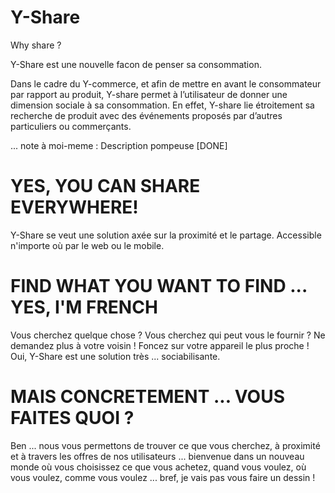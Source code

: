 Y-Share
=======

Why share ? 

Y-Share est une nouvelle facon de penser sa consommation.

Dans le cadre du Y-commerce, et afin de mettre en avant le consommateur par rapport au produit, Y-share permet à l’utilisateur de donner une dimension sociale à sa consommation. En effet, Y-share lie étroitement sa recherche de produit avec des événements proposés par d’autres particuliers ou commerçants.

... note à moi-meme : Description pompeuse [DONE]

YES, YOU CAN SHARE EVERYWHERE!
=============================

Y-Share se veut une solution axée sur la proximité et le partage. Accessible n'importe où par le web ou le mobile.

FIND WHAT YOU WANT TO FIND ... YES, I'M FRENCH
==============================================

Vous cherchez quelque chose ? Vous cherchez qui peut vous le fournir ? Ne demandez plus à votre voisin ! Foncez sur votre appareil le plus proche ! Oui, Y-Share est une solution très ... sociabilisante.

MAIS CONCRETEMENT ... VOUS FAITES QUOI ?
========================================

Ben ... nous vous permettons de trouver ce que vous cherchez, à proximité et à travers les offres de nos utilisateurs ... bienvenue dans un nouveau monde où vous choisissez ce que vous achetez, quand vous voulez, où vous voulez, comme vous voulez ... bref, je vais pas vous faire un dessin !
